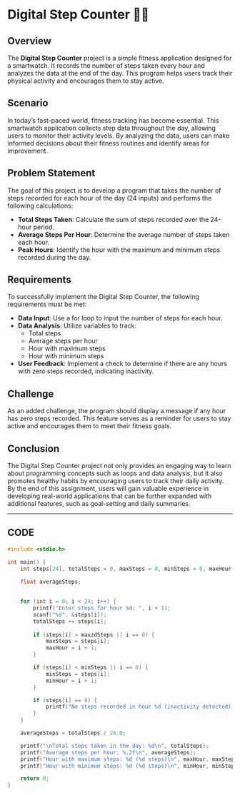 # Digital Step Counter 🏃‍♂️

## Overview

The **Digital Step Counter** project is a simple fitness application designed for a smartwatch. It records the number of steps taken every hour and analyzes the data at the end of the day. This program helps users track their physical activity and encourages them to stay active.

## Scenario

In today’s fast-paced world, fitness tracking has become essential. This smartwatch application collects step data throughout the day, allowing users to monitor their activity levels. By analyzing the data, users can make informed decisions about their fitness routines and identify areas for improvement.

## Problem Statement

The goal of this project is to develop a program that takes the number of steps recorded for each hour of the day (24 inputs) and performs the following calculations:

- **Total Steps Taken**: Calculate the sum of steps recorded over the 24-hour period.
- **Average Steps Per Hour**: Determine the average number of steps taken each hour.
- **Peak Hours**: Identify the hour with the maximum and minimum steps recorded during the day.

## Requirements

To successfully implement the Digital Step Counter, the following requirements must be met:

- **Data Input**: Use a for loop to input the number of steps for each hour.
- **Data Analysis**: Utilize variables to track:
  - Total steps
  - Average steps per hour
  - Hour with maximum steps
  - Hour with minimum steps
- **User Feedback**: Implement a check to determine if there are any hours with zero steps recorded, indicating inactivity.

## Challenge

As an added challenge, the program should display a message if any hour has zero steps recorded. This feature serves as a reminder for users to stay active and encourages them to meet their fitness goals.

## Conclusion

The Digital Step Counter project not only provides an engaging way to learn about programming concepts such as loops and data analysis, but it also promotes healthy habits by encouraging users to track their daily activity. By the end of this assignment, users will gain valuable experience in developing real-world applications that can be further expanded with additional features, such as goal-setting and daily summaries.

---

## CODE

```c
#include <stdio.h>

int main() {
    int steps[24], totalSteps = 0, maxSteps = 0, minSteps = 0, maxHour = 0, minHour = 0;
    
	float averageSteps;
    

    for (int i = 0; i < 24; i++) {
        printf("Enter steps for hour %d: ", i + 1);
        scanf("%d", &steps[i]);
        totalSteps += steps[i];
        
        if (steps[i] > maxzdSteps || i == 0) {
            maxSteps = steps[i];
            maxHour = i + 1;
        }

        if (steps[i] < minSteps || i == 0) {
            minSteps = steps[i];
            minHour = i + 1;
        }

        if (steps[i] == 0) {
            printf("No steps recorded in hour %d (inactivity detected).\n", i + 1);
        }
    }

    averageSteps = totalSteps / 24.0;

    printf("\nTotal steps taken in the day: %d\n", totalSteps);
    printf("Average steps per hour: %.2f\n", averageSteps);
    printf("Hour with maximum steps: %d (%d steps)\n", maxHour, maxSteps);
    printf("Hour with minimum steps: %d (%d steps)\n", minHour, minSteps);

    return 0;
}
```
